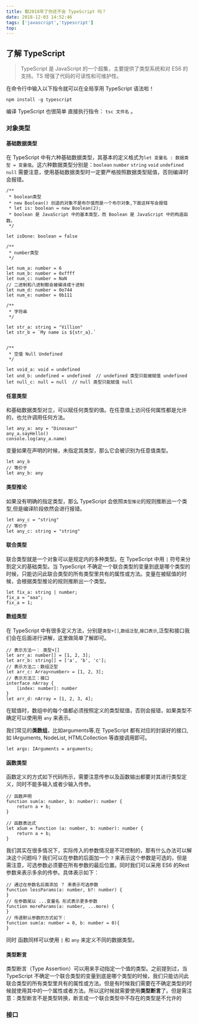 ```yaml
---
title: 都2018年了你还不会 TypeScript 吗？
date: 2018-12-03 14:52:46
tags: ['javascript','typescript']
top:
---
```

## 了解 TypeScript
>TypeScript 是 JavaScript 的一个超集，主要提供了类型系统和对 ES6 的支持。TS 增强了代码的可读性和可维护性。

在命令行中输入以下指令就可以在全局享用 TypeScript 语法啦！

```
npm install -g typescript
```

编译 TypeScript 也很简单 直接执行指令： `tsc 文件名` 。

### 对象类型
#### 基础数据类型
在 TypeScript 中有六种基础数据类型，其基本的定义格式为`let 变量名 : 数据类型 = 变量值`。这六种数据类型分别是：`boolean` `number` `string` `void` `undefined` `null`  需要注意，使用基础数据类型时一定要严格按照数据类型赋值，否则编译时会报错。

```
/**
 * boolean类型
 * new Boolean() 创造的对象不是布尔值而是一个布尔对象,下面这样写会报错
 * let is: boolean = new Boolean(2);  
 * boolean 是 JavaScript 中的基本类型，而 Boolean 是 JavaScript 中的构造函数。
 */

let isDone: boolean = false

/**
 * number类型
 */

let num_a: number = 6
let num_b: number = 0xffff
let num_c: number = NaN
// 二进制和八进制都会被编译成十进制
let num_d: number = 0o744
let num_e: number = 0b111

/**
 * 字符串
 */

let str_a: string = "Villion"
let str_b = `My name is ${str_a}.`


/**
 * 空值 Null Undefined
 */

let void_a: void = undefined
let und_b: undefined = undefined  // undefined 类型只能被赋值 undefined 
let null_c: null = null  // null 类型只能赋值 null 
```

#### 任意类型
和基础数据类型对立，可以赋任何类型的值。在任意值上访问任何属性都是允许的，也允许调用任何方法。
```
let any_a: any = "Dinosaur"
any_a.sayHello()
console.log(any_a.name)
```

变量如果在声明的时候，未指定其类型，那么它会被识别为任意值类型。
```
let any_b
// 等价于
let any_b: any
```
#### 类型推论
如果没有明确的指定类型，那么 TypeScript 会依照`类型推论`的规则推断出一个类型,但是编译阶段依然会进行报错。
```
let any_c = "string"
// 等价于
let any_c: string = "string"
```

#### 联合类型
联合类型就是一个对象可以是规定内的多种类型。在 TypeScript 中用 `|` 符号来分割定义的基础类型。当 TypeScript 不确定一个联合类型的变量到底是哪个类型的时候，只能访问此联合类型的所有类型里共有的属性或方法。变量在被赋值的时候，会根据类型推论的规则推断出一个类型。
```
let fix_a: string | number;
fix_a = "aaa";
fix_a = 1;
```

#### 数组类型 
在 TypeScript 中有很多定义方法，分别是`类型+[]`,`数组泛型`,`接口表示`,泛型和接口我们会在后面进行讲解，这里做简单了解即可。
```
// 表示方法一： 类型+[]
let arr_a: number[] = [1, 2, 3];
let arr_b: string[] = ['a', 'b', 'c'];
// 表示方法二：数组泛型
let arr_c: Array<number> = [1, 2, 3];
// 表示方法三：接口
interface nArray {
    [index: number]: number
}
let arr_d: nArray = [1, 2, 3, 4];
```
在赋值时，数组中的每个值都必须按照定义的类型赋值，否则会报错，如果类型不确定可以使用用 `any` 来表示。

我们常见的**类数组**，比如arguments等,在 TypeScript 都有对应的封装好的接口,如 IArguments, NodeList, HTMLCollection 等直接调用即可。
```
let args: IArguments = arguments;
```

#### 函数类型
函数定义的方式如下代码所示，需要注意传参以及函数输出都要对其进行类型定义，同时不能多输入或者少输入传参。
```
// 函数声明
function sum(a: number, b: number): number {
    return a + b;
}

// 函数表达式
let aSum = function (a: number, b: number): number {
    return a + b;
}
```

我们其实在很多情况下，实际传入的参数情况是不可控制的，那有什么办法可以解决这个问题吗？我们可以在参数的后面加一个 `?` 来表示这个参数是可选的，但是需注意，可选参数必须要在所有参数的最后位置。同时我们可以采用 ES6 的Rest参数来表示多余的传参。具体表示如下：
```
// 通过在参数名后面添加 ？ 来表示可选参数
function lessParams(a: number, b?: number) {
}
// 在参数尾以 ...变量名 形式表示更多参数
function moreParams(a: number, ...more) {
}
// 传递默认参数的方式如下：
function sum(a: number = 0, b: number = 0){
}
```
同时 函数同样可以使用 `|` 和 `any` 来定义不同的数据类型。

#### 类型断言
类型断言（Type Assertion）可以用来手动指定一个值的类型。之前提到过，当 TypeScript 不确定一个联合类型的变量到底是哪个类型的时候，我们只能访问此联合类型的所有类型里共有的属性或方法。但是有时候我们需要在不确定类型的时候就使用其中的一个属性或者方法。所以这时候就需要使用**类型断言**了。但是需注意：类型断言不是类型转换，断言成一个联合类型中不存在的类型是不允许的


### 接口
